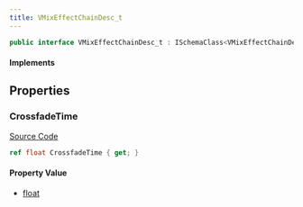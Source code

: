 ```yaml
---
title: VMixEffectChainDesc_t
---
```


```csharp
public interface VMixEffectChainDesc_t : ISchemaClass<VMixEffectChainDesc_t>, ISchemaField, ISchemaClass, INativeHandle
```

#### Implements

## Properties

### CrossfadeTime

[Source Code](https://github.com/swiftly-solution/swiftlys2/blob/main/managed/src/SwiftlyS2.Generated/Schemas/Interfaces/VMixEffectChainDesc_t.cs#L17)

```csharp
ref float CrossfadeTime { get; }
```

#### Property Value

- [float](https://learn.microsoft.com/dotnet/api/system.single)

